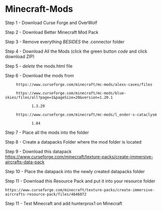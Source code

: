 # Minecraft-Mods
Step 1 - Download Curse Forge and OverWolf

Step 2 - Download Better Minecraft Mod Pack

Step 3 - Remove everything *BESIDES* the .connector folder

Step 4 - Download All the Mods (click the green button *code* and click download ZIP)  

Step 5 - *delete* the mods.html file

Step 6 - Download the mods from 

         https://www.curseforge.com/minecraft/mc-mods/alexs-caves/files

         https://www.curseforge.com/minecraft/mc-mods/blue-skies/files/all?page=1&pageSize=20&version=1.20.1

            	1.3.29

         https://www.curseforge.com/minecraft/mc-mods/l_ender-s-cataclysm
	
             	1.84

Step 7 - Place all the mods into the folder

Step 8 - Create a datapacks Folder where the mod folder is located

Step 9 - Download this datapack
	https://www.curseforge.com/minecraft/texture-packs/create-immersive-aircrafts-data-pack

Step 10 - Place the datapack into the newly created datapacks folder

Step 11 - Download this Resource Pack and put it into your resource folder

	https://www.curseforge.com/minecraft/texture-packs/create-immersive-aircrafts-resource-pack/files/4646072

Step 11 - Test Minecraft and add hunterprox1 on Minecraft
